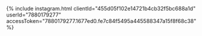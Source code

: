 {% include instagram.html clientId="455d05f102e14721b4cb32f5bc688a1d" userId="7880179277" accessToken="7880179277.1677ed0.fe7c84f5495a445588347a15f8f68c38" %}